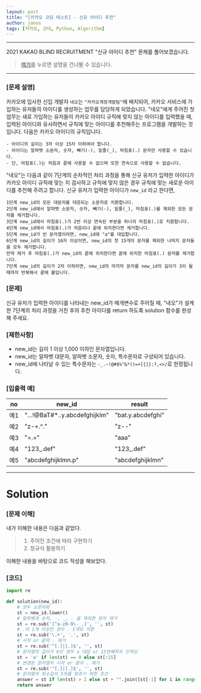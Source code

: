 ```yaml
---
layout: post
title: "[카카오 코딩 테스트] - 신규 아이디 추천"
author: janos
tags: [카카오, 코테, Python, Algorithm]
---
```


---

2021 KAKAO BLIND RECRUITMENT "신규 아이디 추천" 문제를 풀어보겠습니다.

> [여기](#solution)를 누르면 설명을 건너뛸 수 있습니다.

---

### [문제 설명]

카카오에 입사한 신입 개발자 `네오`는 `"카카오계정개발팀"`에 배치되어, 카카오 서비스에 가입하는 유저들의 아이디를 생성하는 업무를 담당하게 되었습니다. "네오"에게 주어진 첫 업무는 새로 가입하는 유저들이 카카오 아이디 규칙에 맞지 않는 아이디를 입력했을 때, 입력된 아이디와 유사하면서 규칙에 맞는 아이디를 추천해주는 프로그램을 개발하는 것입니다.
다음은 카카오 아이디의 규칙입니다.

```
- 아이디의 길이는 3자 이상 15자 이하여야 합니다.
- 아이디는 알파벳 소문자, 숫자, 빼기(-), 밑줄(_), 마침표(.) 문자만 사용할 수 있습니다.
- 단, 마침표(.)는 처음과 끝에 사용할 수 없으며 또한 연속으로 사용할 수 없습니다.
```

"네오"는 다음과 같이 7단계의 순차적인 처리 과정을 통해 신규 유저가 입력한 아이디가 카카오 아이디 규칙에 맞는 지 검사하고 규칙에 맞지 않은 경우 규칙에 맞는 새로운 아이디를 추천해 주려고 합니다.
신규 유저가 입력한 아이디가 `new_id` 라고 한다면,

```
1단계 new_id의 모든 대문자를 대응되는 소문자로 치환합니다.
2단계 new_id에서 알파벳 소문자, 숫자, 빼기(-), 밑줄(_), 마침표(.)를 제외한 모든 문자를 제거합니다.
3단계 new_id에서 마침표(.)가 2번 이상 연속된 부분을 하나의 마침표(.)로 치환합니다.
4단계 new_id에서 마침표(.)가 처음이나 끝에 위치한다면 제거합니다.
5단계 new_id가 빈 문자열이라면, new_id에 "a"를 대입합니다.
6단계 new_id의 길이가 16자 이상이면, new_id의 첫 15개의 문자를 제외한 나머지 문자들을 모두 제거합니다.
만약 제거 후 마침표(.)가 new_id의 끝에 위치한다면 끝에 위치한 마침표(.) 문자를 제거합니다.
7단계 new_id의 길이가 2자 이하라면, new_id의 마지막 문자를 new_id의 길이가 3이 될 때까지 반복해서 끝에 붙입니다.
```

### [문제]

신규 유저가 입력한 아이디를 나타내는 new_id가 매개변수로 주어질 때, "네오"가 설계한 7단계의 처리 과정을 거친 후의 추천 아이디를 return 하도록 solution 함수를 완성해 주세요.

### [제한사항]

- new_id는 길이 1 이상 1,000 이하인 문자열입니다.
- new_id는 알파벳 대문자, 알파벳 소문자, 숫자, 특수문자로 구성되어 있습니다.
- new_id에 나타날 수 있는 특수문자는 `-_.~!@#$%^&*()=+[{]}:?,<>/`로 한정됩니다.

### [입출력 예]

no | new_id                         | result
---| ------------------------------ | ------
예1 | "...!@BaT#*..y.abcdefghijklm" | "bat.y.abcdefghi" 
예2 | "z-+.^."                      | "z--"
예3 | "=.="                         | "aaa"
예4 | "123_.def"                    | "123_.def"
예5 | "abcdefghijklmn.p"            | "abcdefghijklmn"

---

# Solution

### [문제 이해]

내가 이해한 내용은 다음과 같았다.
> 1. 주어진 조건에 따라 구현하기
> 2. 정규식 활용하기

이해한 내용을 바탕으로 코드 작성을 해보았다.

### [코드]

```python
import re

def solution(new_id):
    # 모두 소문자화
    st = new_id.lower()
    # 알파벳과 숫자, -, _, . 을 제외한 문자 제거
    st = re.sub('[^a-z0-9\-_.]', '', st)
    # .이 1개 이상인 경우 . 1개로 치환
    st = re.sub('\.+', '.', st)
    # 시작 or 끝의 . 제거
    st = re.sub('^[.]|[.]$', '', st)
    # 문자열의 길이가 0인 경우 a 대입 or 15번째까지 인덱싱
    st = 'a' if len(st) == 0 else st[:15]
    # 변경된 문자열의 시작 or 끝의 . 제거
    st = re.sub('^[.]|[.]$', '', st)
    # 문자열의 최소길이 3자를 맞추기 위한 조건
    answer = st if len(st) > 2 else st + "".join([st[-1] for i in range(3-len(st))])
    return answer
```